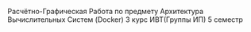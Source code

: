 Расчётно-Графическая Работа по предмету Архитектура Вычислительных Систем (Docker) 3 курс ИВТ(Группы ИП) 5 семестр 
